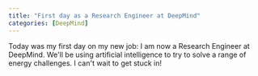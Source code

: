 ```yaml
---
title: "First day as a Research Engineer at DeepMind"
categories: [DeepMind]
---
```


Today was my first day on my new job: I am now a Research Engineer at DeepMind.  We'll be using artificial intelligence to try to solve a range of energy challenges.  I can't wait to get stuck in!
